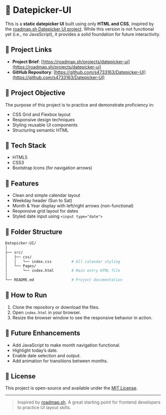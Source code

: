 # 📅 Datepicker-UI

This is a **static datepicker UI** built using only **HTML and CSS**, inspired by the [roadmap.sh Datepicker UI project](https://roadmap.sh/projects/datepicker-ui). While this version is not functional yet (i.e., no JavaScript), it provides a solid foundation for future interactivity.

## 🔗 Project Links

- **Project Brief**: [https://roadmap.sh/projects/datepicker-ui](https://roadmap.sh/projects/datepicker-ui)  
- **GitHub Repository**: [https://github.com/s4733163/Datepicker-UI](https://github.com/s4733163/Datepicker-UI)


## 🎯 Project Objective

The purpose of this project is to practice and demonstrate proficiency in:

- CSS Grid and Flexbox layout
- Responsive design techniques
- Styling reusable UI components
- Structuring semantic HTML

## 🧱 Tech Stack

- HTML5
- CSS3
- Bootstrap Icons (for navigation arrows)

## 📐 Features

- Clean and simple calendar layout
- Weekday header (Sun to Sat)
- Month & Year display with left/right arrows (non-functional)
- Responsive grid layout for dates
- Styled date input using `<input type="date">`

## 📁 Folder Structure
```bash
Datepicker-UI/
│
├── src/
│   ├── css/
│   │   └── index.css         # All calendar styling
│   └── Pages/
│       └── index.html        # Main entry HTML file
│
└── README.md                 # Project documentation
```




## 🚀 How to Run

1. Clone the repository or download the files.
2. Open `index.html` in your browser.
3. Resize the browser window to see the responsive behavior in action.

## 🧠 Future Enhancements

- Add JavaScript to make month navigation functional.
- Highlight today’s date.
- Enable date selection and output.
- Add animation for transitions between months.

## 📄 License

This project is open-source and available under the [MIT License](LICENSE).

---

> Inspired by [roadmap.sh](https://roadmap.sh/projects/datepicker-ui). A great starting point for frontend developers to practice UI layout skills.
